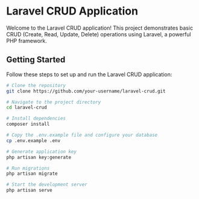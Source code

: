 # Laravel CRUD Application

Welcome to the Laravel CRUD application! This project demonstrates basic CRUD (Create, Read, Update, Delete) operations using Laravel, a powerful PHP framework.

## Getting Started

Follow these steps to set up and run the Laravel CRUD application:

```bash
# Clone the repository
git clone https://github.com/your-username/laravel-crud.git

# Navigate to the project directory
cd laravel-crud

# Install dependencies
composer install

# Copy the .env.example file and configure your database
cp .env.example .env

# Generate application key
php artisan key:generate

# Run migrations
php artisan migrate

# Start the development server
php artisan serve
